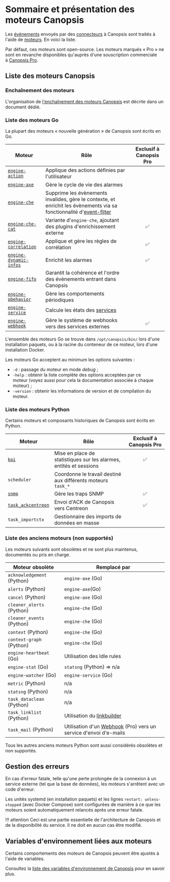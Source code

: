 # Sommaire et présentation des moteurs Canopsis

Les [évènements](../../guide-utilisation/vocabulaire/index.md#evenement) envoyés par des [connecteurs](../../guide-utilisation/vocabulaire/index.md#connecteur) à Canopsis sont traités à l'aide de [moteurs](../../guide-utilisation/vocabulaire/index.md#moteur). En voici la liste.

Par défaut, ces moteurs sont open-source. Les moteurs marqués « Pro » ne sont en revanche disponibles qu'auprès d'une souscription commerciale à [Canopsis Pro](https://www.capensis.fr/canopsis/).

## Liste des moteurs Canopsis

### Enchaînement des moteurs

L'organisation de [l'enchaînement des moteurs Canopsis](schema-enchainement-moteurs.md) est décrite dans un document dédié.

### Liste des moteurs Go

La plupart des moteurs « nouvelle génération » de Canopsis sont écrits en Go.

| Moteur | Rôle | Exclusif à Canopsis Pro |
|--------|------|:-----:|
| [`engine-action`](moteur-action.md) | Applique des actions définies par l'utilisateur | |
| [`engine-axe`](moteur-axe.md) | Gère le cycle de vie des alarmes | |
| [`engine-che`](moteur-che.md) | Supprime les évènements invalides, gère le contexte, et enrichit les évènements via sa fonctionnalité d'[event-filter](moteur-che-event_filter.md) | |
| [`engine-che-cat`](moteur-che.md#activation-des-plugins-denrichissement-externe-datasource) | Variante d'`engine-che`, ajoutant des plugins d'enrichissement externe | ✅ |
| [`engine-correlation`](moteur-correlation.md) | Applique et gère les règles de corrélation | ✅ |
| [`engine-dynamic-infos`](moteur-dynamic-infos.md)| Enrichit les alarmes | ✅ |
| [`engine-fifo`](moteur-fifo.md) | Garantit la cohérence et l'ordre des évènements entrant dans Canopsis | |
| [`engine-pbehavior`](moteur-pbehavior.md) | Gère les comportements périodiques | |
| [`engine-service`](moteur-service.md)| Calcule les états des [services](../../guide-utilisation/vocabulaire/index.md#service) | |
| [`engine-webhook`](moteur-webhook.md) | Gère le système de webhooks vers des services externes | ✅ |
<!-- Note : maintenir ce tableau dans l'ordre alphabétique -->

L'ensemble des moteurs Go se trouve dans `/opt/canopsis/bin/` lors d'une installation paquets, ou à la racine du conteneur de ce moteur, lors d'une installation Docker.

Les moteurs Go acceptent au minimum les options suivantes :

* `-d` : passage du moteur en mode *debug* ;
* `-help` : obtenir la liste complète des options acceptées par ce moteur (voyez aussi pour cela la documentation associée à chaque moteur) ;
* `-version` : obtenir les informations de version et de compilation du moteur.

### Liste des moteurs Python

Certains moteurs et composants historiques de Canopsis sont écrits en Python.

| Moteur | Rôle | Exclusif à Canopsis Pro |
|--------|------|:-----:|
| [`kpi`](moteur-kpi.md) | Mise en place de statistiques sur les alarmes, entités et sessions | ✅ |
| `scheduler` | Coordonne le travail destiné aux différents moteurs `task_*` | |
| [`snmp`](moteur-snmp.md) | Gère les traps SNMP | ✅ |
| [`task_ackcentreon`](moteur-task_ackcentreon.md) | Envoi d'ACK de Canopsis vers Centreon | ✅ |
| `task_importctx` | Gestionnaire des imports de données en masse | |
<!-- Note : maintenir ce tableau dans l'ordre alphabétique -->

### Liste des anciens moteurs (non supportés)

Les moteurs suivants sont obsolètes et ne sont plus maintenus, documentés ou pris en charge.

| Moteur obsolète | Remplacé par |
|-----------------|--------------|
| `acknowledgement` (Python) | `engine-axe` (Go) |
| `alerts` (Python) | `engine-axe`(Go)  |
| `cancel` (Python) | `engine-axe` (Go) |
| `cleaner_alerts` (Python) | `engine-che` (Go) |
| `cleaner_events` (Python) | `engine-che` (Go) |
| `context` (Python) | `engine-che` (Go) |
| `context-graph` (Python) | `engine-che` (Go) |
| `engine-heartbeat` (Go) | Utilisation des Idle rules |
| `engine-stat` (Go) | `statsng` (Python) ⇒ n/a |
| `engine-watcher` (Go) | `engine-service` (Go) |
| `metric` (Python) | n/a |
| `statsng` (Python) | n/a |
| `task_dataclean` (Python) | n/a |
| `task_linklist` (Python) | Utilisation du [linkbuilder](../linkbuilder/index.md) |
| `task_mail` (Python) | Utilisation d'un [Webhook](moteur-webhook.md) (Pro) vers un service d'envoi d'e-mails |
<!-- Note : maintenir ce tableau dans l'ordre alphabétique -->

Tous les autres anciens moteurs Python sont aussi considérés obsolètes et non supportés.

## Gestion des erreurs

En cas d'erreur fatale, telle qu'une perte prolongée de la connexion à un service externe (tel que la base de données), les moteurs s'arrêtent avec un code d'erreur.

Les unités systemd (en installation paquets) et les lignes `restart: unless-stopped` (avec Docker Compose) sont configurées de manière à ce que les moteurs soient automatiquement relancés après une erreur fatale.

!!! attention
    Ceci est une partie essentielle de l'architecture de Canopsis et de la disponibilité du service. Il ne doit en aucun cas être modifié.

## Variables d'environnement liées aux moteurs

Certains comportements des moteurs de Canopsis peuvent être ajustés à l'aide de variables.

Consultez la [liste des variables d'environnement de Canopsis](../administration-avancee/variables-environnement.md) pour en savoir plus.
